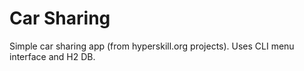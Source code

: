 # Car Sharing
Simple car sharing app (from hyperskill.org projects). Uses CLI menu interface and H2 DB.
